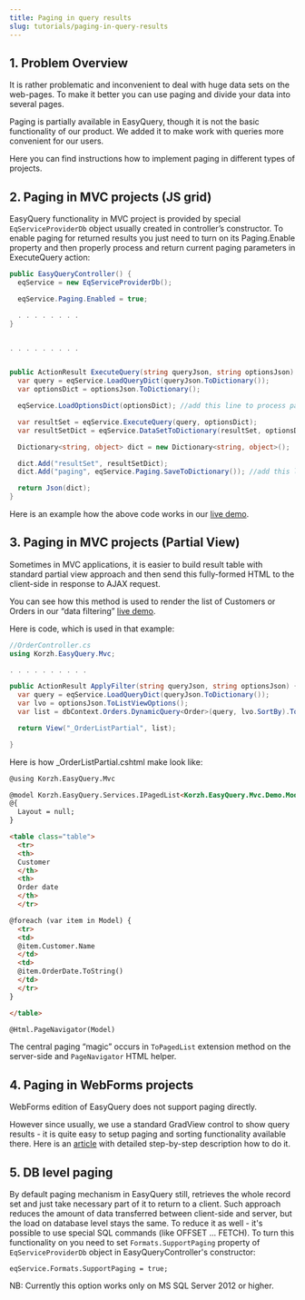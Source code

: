 ```yaml
---
title: Paging in query results
slug: tutorials/paging-in-query-results
---
```



## 1. Problem Overview
It is rather problematic and inconvenient to deal with huge data sets on the web-pages. To make it better you can use paging and divide your data into several pages.

Paging is partially available in EasyQuery, though it is not the basic functionality of our product. We added it to make work with queries more convenient for our users. 

Here you can find instructions how to implement paging in different types of projects.

## 2. Paging in MVC projects (JS grid)
EasyQuery functionality in MVC project is provided by special `EqServiceProviderDb` object usually created in controller’s constructor. To enable paging for returned results you just need to turn on its Paging.Enable property and then properly process and return current paging parameters in ExecuteQuery action:

```c#
public EasyQueryController() {
  eqService = new EqServiceProviderDb();

  eqService.Paging.Enabled = true;

  . . . . . . . .
}


. . . . . . . . .


public ActionResult ExecuteQuery(string queryJson, string optionsJson) {
  var query = eqService.LoadQueryDict(queryJson.ToDictionary());
  var optionsDict = optionsJson.ToDictionary();

  eqService.LoadOptionsDict(optionsDict); //add this line to process paging load paging parameters (page index in particular)

  var resultSet = eqService.ExecuteQuery(query, optionsDict);
  var resultSetDict = eqService.DataSetToDictionary(resultSet, optionsDict);

  Dictionary<string, object> dict = new Dictionary<string, object>();

  dict.Add("resultSet", resultSetDict);
  dict.Add("paging", eqService.Paging.SaveToDictionary()); //add this link to return paging page index and size in result JSON.

  return Json(dict);
}
```

Here is an example how the above code works in our [live demo](/http://demo.easyquerybuilder.com/adhoc-reporting).

## 3. Paging in MVC projects (Partial View)

Sometimes in MVC applications, it is easier to build result table with standard partial view approach and then send this fully-formed HTML to the client-side in response to AJAX request.

You can see how this method is used to render the list of Customers or Orders in our “data filtering” [live demo](/http://demo.easyquerybuilder.com/data-filtering/Order).

Here is code, which is used in that example:

```c#
//OrderController.cs
using Korzh.EasyQuery.Mvc;

. . . . . . . . . .

public ActionResult ApplyFilter(string queryJson, string optionsJson) {
  var query = eqService.LoadQueryDict(queryJson.ToDictionary());
  var lvo = optionsJson.ToListViewOptions();
  var list = dbContext.Orders.DynamicQuery<Order>(query, lvo.SortBy).ToPagedList(lvo.PageIndex, 20);

  return View("_OrderListPartial", list);

}

```

Here is how _OrderListPartial.cshtml make look like:

```html
@using Korzh.EasyQuery.Mvc

@model Korzh.EasyQuery.Services.IPagedList<Korzh.EasyQuery.Mvc.Demo.Models.Order>
@{
  Layout = null;
}

<table class="table">
  <tr>
  <th>
  Customer
  </th>
  <th>
  Order date
  </th>
  </tr>

@foreach (var item in Model) {
  <tr>
  <td>
  @item.Customer.Name
  </td>
  <td>
  @item.OrderDate.ToString()
  </td>
  </tr>
}

</table>

@Html.PageNavigator(Model)
```

The central paging “magic” occurs in `ToPagedList` extension method on the server-side and `PageNavigator` HTML helper.

## 4. Paging in WebForms projects

WebForms edition of EasyQuery does not support paging directly. 

However since usually, we use a standard GradView control to show query results - it is quite easy to setup paging and sorting functionality available there. Here is an [article](/https://docs.microsoft.com/en-us/aspnet/web-forms/overview/presenting-and-managing-data/model-binding/sorting-paging-and-filtering-data
) with detailed step-by-step description how to do it.

## 5. DB level paging

By default paging mechanism in EasyQuery still, retrieves the whole record set and just take necessary part of it to return to a client. Such approach reduces the amount of data transferred between client-side and server, but the load on database level stays the same. To reduce it as well - it's possible to use special SQL commands (like OFFSET ... FETCH). 
To turn this functionality on you need to set `Formats.SupportPaging` property of `EqServiceProviderDb` object in EasyQueryController's constructor:

```
eqService.Formats.SupportPaging = true;
```

NB: Currently this option works only on MS SQL Server 2012 or higher.